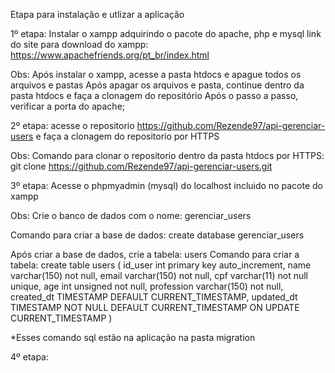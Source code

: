Etapa para instalação e utlizar a aplicação

1º etapa: Instalar o xampp adquirindo o pacote do apache, php e mysql
link do site para download do xampp: https://www.apachefriends.org/pt_br/index.html

Obs: 
Após instalar o xampp, acesse a pasta htdocs e apague todos os arquivos e pastas 
Após apagar os arquivos e pasta, continue dentro da pasta htdocs e faça a clonagem do repositório
Após o passo a passo, verificar a porta do apache;

2º etapa: acesse o repositorio https://github.com/Rezende97/api-gerenciar-users e faça a clonagem do repositorio por HTTPS

Obs:
Comando para clonar o repositorio dentro da pasta htdocs por HTTPS: git clone https://github.com/Rezende97/api-gerenciar-users.git

3º etapa: 
Acesse o phpmyadmin (mysql) do localhost incluido no pacote do xampp

Obs:
Crie o banco de dados com o nome: gerenciar_users

Comando para criar a base de dados:
create database gerenciar_users

Após criar a base de dados, crie a tabela: users
Comando para criar a tabela:
create table users (
	id_user int primary key auto_increment,
	name varchar(150) not null,
	email varchar(150) not null,
	cpf varchar(11) not null unique,
	age int unsigned not null,
	profession varchar(150) not null,
	created_dt TIMESTAMP DEFAULT CURRENT_TIMESTAMP,
	updated_dt TIMESTAMP NOT NULL DEFAULT CURRENT_TIMESTAMP ON UPDATE CURRENT_TIMESTAMP
)

*Esses comando sql estão na aplicação na pasta migration

4º etapa: 
